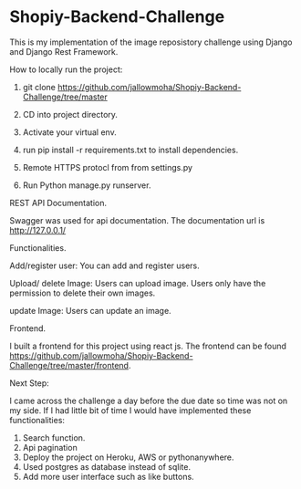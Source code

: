 # Shopiy-Backend-Challenge

This is my implementation of the image reposistory challenge using Django and Django Rest Framework. 

How to locally run the project:
 
1) git clone https://github.com/jallowmoha/Shopiy-Backend-Challenge/tree/master

2) CD into project directory.

3) Activate your virtual env.

4) run pip install -r requirements.txt to install dependencies.

5) Remote HTTPS protocl from from settings.py

6) Run Python manage.py runserver.



REST API Documentation.

Swagger was used for api documentation. The documentation url is http://127.0.0.1/


Functionalities.

Add/register user: You can add and register users.

Upload/ delete Image: Users can upload image. Users only have the permission to delete their own images. 

update Image: Users can update an image.

Frontend.

I built a frontend for this project using react js. The frontend can be found https://github.com/jallowmoha/Shopiy-Backend-Challenge/tree/master/frontend.



Next Step:

I came across the challenge a day before the due date so time was not on my side. If I had little bit of time I would have implemented these functionalities:

1) Search function.
2) Api pagination 
3) Deploy the project on Heroku, AWS or pythonanywhere.
4) Used postgres as database instead of sqlite.
5) Add more user interface such as like buttons. 


